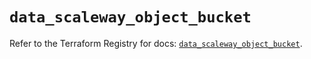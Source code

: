 # `data_scaleway_object_bucket`

Refer to the Terraform Registry for docs: [`data_scaleway_object_bucket`](https://registry.terraform.io/providers/scaleway/scaleway/2.57.0/docs/data-sources/object_bucket).
